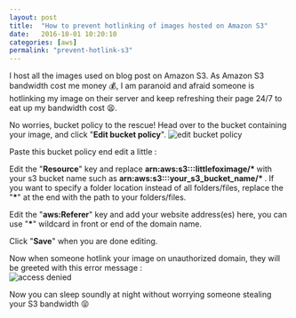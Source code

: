 ```yaml
---
layout: post
title:  "How to prevent hotlinking of images hosted on Amazon S3"
date:   2016-10-01 10:20:10
categories: [aws]
permalink: "prevent-hotlink-s3"
---
```


I host all the images used on blog post on Amazon S3. As Amazon S3 bandwidth cost me money 💰, I am paranoid and afraid someone is hotlinking my image on their server and keep refreshing their page 24/7 to eat up my bandwidth cost 😫. 

No worries, bucket policy to the rescue! Head over to the bucket containing your image, and click "**Edit bucket policy**".
![edit bucket policy](https://littlefoximage.s3.amazonaws.com/post27/bucketpolicyhere.png)

Paste this bucket policy end edit a little :  
<script src="https://gist.github.com/cupnoodle/08aca05a051f17ada9e4a74c2d00cbd9.js"></script>  
  
Edit the "**Resource**" key and replace <strong>arn:aws:s3:::littlefoximage/* </strong> with your s3 bucket name such as <strong> arn:aws:s3:::your_s3_bucket_name/* </strong> . If you want to specify a folder location instead of all folders/files, replace the "<strong>*</strong>" at the end with the path to your folders/files.  

Edit the "**aws:Referer**" key and add your website address(es) here, you can use "<strong>*</strong>" wildcard in front or end of the domain name.  

Click "**Save**" when you are done editing.  

Now when someone hotlink your image on unauthorized domain, they will be greeted with this error message :  
![access denied](https://littlefoximage.s3.amazonaws.com/post27/access_denied.png)  

Now you can sleep soundly at night without worrying someone stealing your S3 bandwidth 😝
